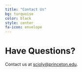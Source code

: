 ```yaml
---
title: "Contact Us"
bg: turquoise
color: black
style: center
fa-icon: envelope
---
```


# Have Questions?


Contact us at <scioly@princeton.edu>.